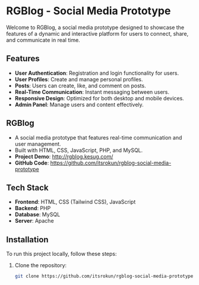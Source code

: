 # RGBlog - Social Media Prototype

Welcome to RGBlog, a social media prototype designed to showcase the features of a dynamic and interactive platform for users to connect, share, and communicate in real time.

## Features

- **User Authentication**: Registration and login functionality for users.
- **User Profiles**: Create and manage personal profiles.
- **Posts**: Users can create, like, and comment on posts.
- **Real-Time Communication**: Instant messaging between users.
- **Responsive Design**: Optimized for both desktop and mobile devices.
- **Admin Panel**: Manage users and content effectively.

## RGBlog
- A social media prototype that features real-time communication and user management.
- Built with HTML, CSS, JavaScript, PHP, and MySQL.
- **Project Demo**: http://rgblog.kesug.com/
- **GitHub Code**: https://github.com/itsrokun/rgblog-social-media-prototype

## Tech Stack

- **Frontend**: HTML, CSS (Tailwind CSS), JavaScript
- **Backend**: PHP
- **Database**: MySQL
- **Server**: Apache

## Installation

To run this project locally, follow these steps:

1. Clone the repository:
   ```bash
   git clone https://github.com/itsrokun/rgblog-social-media-prototype.git
